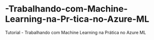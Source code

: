 # -Trabalhando-com-Machine-Learning-na-Pr-tica-no-Azure-ML
Tutorial -  Trabalhando com Machine Learning na Prática no Azure ML
